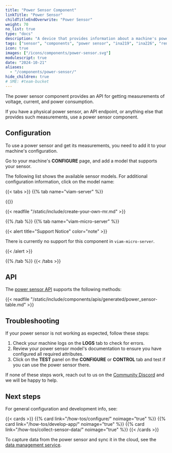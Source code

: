 ```yaml
---
title: "Power Sensor Component"
linkTitle: "Power Sensor"
childTitleEndOverwrite: "Power Sensor"
weight: 70
no_list: true
type: "docs"
description: "A device that provides information about a machine's power systems, including voltage, current, and power consumption."
tags: ["sensor", "components", "power sensor", "ina219", "ina226", "renogy"]
icon: true
images: ["/icons/components/power-sensor.svg"]
modulescript: true
date: "2024-10-21"
aliases:
  - "/components/power-sensor/"
hide_children: true
# SME: #team-bucket
---
```


The power sensor component provides an API for getting measurements of voltage, current, and power consumption.

If you have a physical power sensor, an API endpoint, or anything else that provides such measurements, use a power sensor component.

## Configuration

To use a power sensor and get its measurements, you need to add it to your machine's configuration.

Go to your machine's **CONFIGURE** page, and add a model that supports your sensor.

The following list shows the available sensor models.
For additional configuration information, click on the model name:

{{< tabs >}}
{{% tab name="viam-server" %}}

{{<resources api="rdk:component:power_sensor" type="power_sensor" no-intro="true">}}

{{< readfile "/static/include/create-your-own-mr.md" >}}

{{% /tab %}}
{{% tab name="viam-micro-server" %}}

{{< alert title="Support Notice" color="note" >}}

There is currently no support for this component in `viam-micro-server`.

{{< /alert >}}

{{% /tab %}}
{{< /tabs >}}

## API

The [power sensor API](/dev/reference/apis/components/power-sensor/) supports the following methods:

{{< readfile "/static/include/components/apis/generated/power_sensor-table.md" >}}

## Troubleshooting

If your power sensor is not working as expected, follow these steps:

1. Check your machine logs on the **LOGS** tab to check for errors.
2. Review your power sensor model's documentation to ensure you have configured all required attributes.
3. Click on the **TEST** panel on the **CONFIGURE** or **CONTROL** tab and test if you can use the power sensor there.

If none of these steps work, reach out to us on the [Community Discord](https://discord.gg/viam) and we will be happy to help.

## Next steps

For general configuration and development info, see:

{{< cards >}}
{{% card link="/how-tos/configure/" noimage="true" %}}
{{% card link="/how-tos/develop-app/" noimage="true" %}}
{{% card link="/how-tos/collect-sensor-data/" noimage="true" %}}
{{< /cards >}}

To capture data from the power sensor and sync it in the cloud, see the [data management service](/services/data/).
